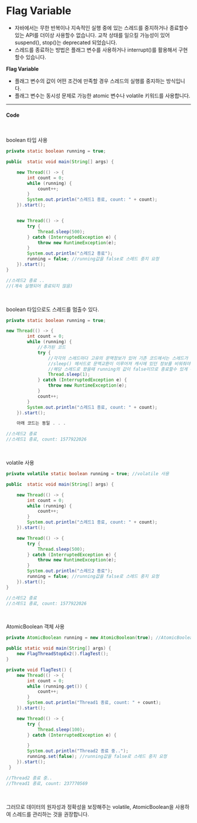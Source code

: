# Flag Variable

* 자바에서는 무한 반복이나 지속적인 실행 중에 있는 스레드를 중지하거나 종료할수 있는 API를 더이상 사용할수 없습니다. 교착 상태를 일으킬 가능성이 있어 suspend(), stop()는 deprecated 되었습니다.
* 스레드를 종료하는 방법은 플래그 변수를 사용하거나 interrupt()를 활용해서 구현할수 있습니다.

**Flag Variable**
* 플래그 변수의 값이 어떤 조건에 만족할 경우 스레드의 실행를 중지하는 방식입니다.
* 플래그 변수는 동시성 문제로 가능한 atomic 변수나 volatile 키워드를 사용합니다.

- - -

#### Code

</br>

boolean 타입 사용
```java
private static boolean running = true;

public  static void main(String[] args) {

    new Thread(() -> {
        int count = 0;
        while (running) {
            count++;
        }
        System.out.println("스레드1 종료, count: " + count);
    }).start();


    new Thread(() -> {
        try {
            Thread.sleep(500);
        } catch (InterruptedException e) {
            throw new RuntimeException(e);
        }
        System.out.println("스레드2 종료");
        running = false; //running값을 false로 스레드 중지 요청
    }).start();
}

//스레드2 종료 ..
//(계속 실행되어 종료되지 않음)
```

</br>

boolean 타입으로도 스레드를 멈출수 있다.

```java
private static boolean running = true;

new Thread(() -> {
        int count = 0;
        while (running) {
            //추가된 코드
            try {
                //각각의 스레드마다 고유의 문맥정보가 있어 기존 코드에서는 스레드가 종료되지 않았지만
                //sleep() 메서드로 문맥교환이 이루어져 캐시에 있던 정보를 비워줘야 하기때문에 다시
                //해당 스레드로 왔을때 running의 값이 false이므로 종료할수 있게 된다.
                Thread.sleep(1);
            } catch (InterruptedException e) {
                throw new RuntimeException(e);
            }
            count++;
        }
        System.out.println("스레드1 종료, count: " + count);
    }).start();

    아래 코드는 동일 . . .

//스레드2 종료
//스레드1 종료, count: 1577922026
```

</br>

volatile 사용
```java
private volatile static boolean running = true; //volatile 사용

public  static void main(String[] args) {

    new Thread(() -> {
        int count = 0;
        while (running) {
            count++;
        }
        System.out.println("스레드1 종료, count: " + count);
    }).start();

    new Thread(() -> {
        try {
            Thread.sleep(500);
        } catch (InterruptedException e) {
            throw new RuntimeException(e);
        }
        System.out.println("스레드2 종료");
        running = false; //running값을 false로 스레드 중지 요청
    }).start();
}

//스레드2 종료
//스레드1 종료, count: 1577922026
```

</br>

AtomicBoolean 객체 사용
```java
private AtomicBoolean running = new AtomicBoolean(true); //AtomicBoolean 객체 사용

public static void main(String[] args) {
    new FlagThreadStopEx2().flagTest();
}

private void flagTest() {
    new Thread(() -> {
        int count = 0;
        while (running.get()) {
            count++;
        }
        System.out.println("Thread1 종료, count: " + count);
    }).start();

    new Thread(() -> {
        try {
            Thread.sleep(100);
        } catch (InterruptedException e) {

        }
        System.out.println("Thread2 종료 중..");
        running.set(false); //running값을 false로 스레드 중지 요청
    }).start();
 }

//Thread2 종료 중..
//Thread1 종료, count: 237770569
```

</br>
    
그러므로 데이터의 원자성과 정확성을 보장해주는 volatile, AtomicBoolean을 사용하여 스레드를 관리하는 것을 권장합니다.
